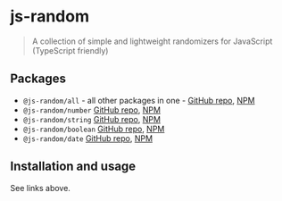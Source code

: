 # js-random

> A collection of simple and lightweight randomizers for JavaScript (TypeScript friendly)

## Packages

- `@js-random/all` - all other packages in one - [GitHub repo](https://github.com/Raiondesu/js-random/tree/master/packages/all#readme), [NPM](https://www.npmjs.com/@js-random/all)
- `@js-random/number` [GitHub repo](https://github.com/Raiondesu/js-random/tree/master/packages/number#readme), [NPM](https://www.npmjs.com/@js-random/number)
- `@js-random/string` [GitHub repo](https://github.com/Raiondesu/js-random/tree/master/packages/string#readme), [NPM](https://www.npmjs.com/@js-random/string)
- `@js-random/boolean` [GitHub repo](https://github.com/Raiondesu/js-random/tree/master/packages/boolean#readme), [NPM](https://www.npmjs.com/@js-random/boolean)
- `@js-random/date` [GitHub repo](https://github.com/Raiondesu/js-random/tree/master/packages/date#readme), [NPM](https://www.npmjs.com/@js-random/date)


## Installation and usage

See links above.
